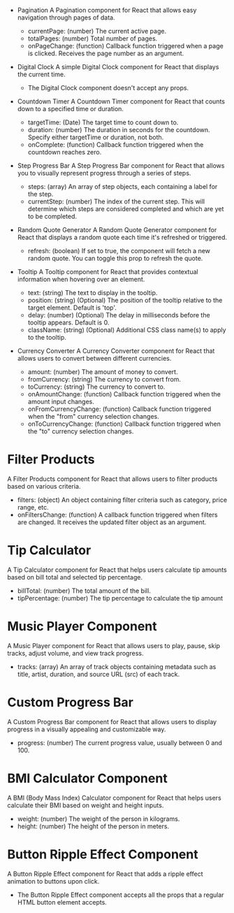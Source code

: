 - Pagination
  A Pagination component for React that allows easy navigation through pages of data.

  - currentPage: (number) The current active page.
  - totalPages: (number) Total number of pages.
  - onPageChange: (function) Callback function triggered when a page is clicked. Receives the page number as an argument.

- Digital Clock
  A simple Digital Clock component for React that displays the current time.

  - The Digital Clock component doesn't accept any props.

- Countdown Timer
  A Countdown Timer component for React that counts down to a specified time or duration.

  - targetTime: (Date) The target time to count down to.
  - duration: (number) The duration in seconds for the countdown. Specify either targetTime or duration, not both.
  - onComplete: (function) Callback function triggered when the countdown reaches zero.

- Step Progress Bar
  A Step Progress Bar component for React that allows you to visually represent progress through a series of steps.

  - steps: (array) An array of step objects, each containing a label for the step.
  - currentStep: (number) The index of the current step. This will determine which steps are considered completed and which are yet to be completed.

- Random Quote Generator
  A Random Quote Generator component for React that displays a random quote each time it's refreshed or triggered.
  - refresh: (boolean) If set to true, the component will fetch a new random quote. You can toggle this prop to refresh the quote.
- Tooltip
  A Tooltip component for React that provides contextual information when hovering over an element.

  - text: (string) The text to display in the tooltip.
  - position: (string) (Optional) The position of the tooltip relative to the target element. Default is 'top'.
  - delay: (number) (Optional) The delay in milliseconds before the tooltip appears. Default is 0.
  - className: (string) (Optional) Additional CSS class name(s) to apply to the tooltip.

- Currency Converter
  A Currency Converter component for React that allows users to convert between different currencies.
  - amount: (number) The amount of money to convert.
  - fromCurrency: (string) The currency to convert from.
  - toCurrency: (string) The currency to convert to.
  - onAmountChange: (function) Callback function triggered when the amount input changes.
  - onFromCurrencyChange: (function) Callback function triggered when the "from" currency selection changes.
  - onToCurrencyChange: (function) Callback function triggered when the "to" currency selection changes.

# Filter Products

A Filter Products component for React that allows users to filter products based on various criteria.

- filters: (object) An object containing filter criteria such as category, price range, etc.
- onFiltersChange: (function) A callback function triggered when filters are changed. It receives the updated filter object as an argument.

# Tip Calculator

A Tip Calculator component for React that helps users calculate tip amounts based on bill total and selected tip percentage.

- billTotal: (number) The total amount of the bill.
- tipPercentage: (number) The tip percentage to calculate the tip amount

# Music Player Component

A Music Player component for React that allows users to play, pause, skip tracks, adjust volume, and view track progress.

- tracks: (array) An array of track objects containing metadata such as title, artist, duration, and source URL (src) of each track.

# Custom Progress Bar

A Custom Progress Bar component for React that allows users to display progress in a visually appealing and customizable way.

- progress: (number) The current progress value, usually between 0 and 100.

# BMI Calculator Component

A BMI (Body Mass Index) Calculator component for React that helps users calculate their BMI based on weight and height inputs.

- weight: (number) The weight of the person in kilograms.
- height: (number) The height of the person in meters.

# Button Ripple Effect Component

A Button Ripple Effect component for React that adds a ripple effect animation to buttons upon click.

- The Button Ripple Effect component accepts all the props that a regular HTML button element accepts.
